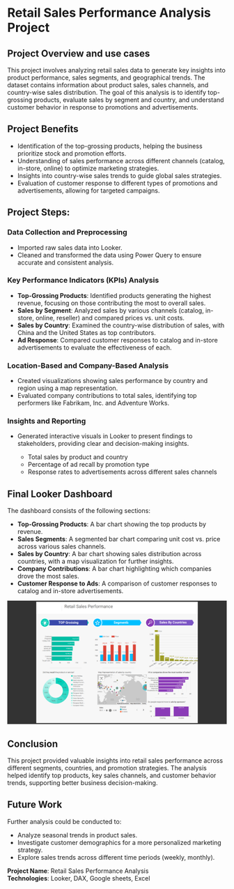 # Retail Sales Performance Analysis Project

## Project Overview and use cases
This project involves analyzing retail sales data to generate key insights into product performance, sales segments, and geographical trends. The dataset contains information about product sales, sales channels, and country-wise sales distribution. The goal of this analysis is to identify top-grossing products, evaluate sales by segment and country, and understand customer behavior in response to promotions and advertisements.

## Project Benefits
- Identification of the top-grossing products, helping the business prioritize stock and promotion efforts.
- Understanding of sales performance across different channels (catalog, in-store, online) to optimize marketing strategies.
- Insights into country-wise sales trends to guide global sales strategies.
- Evaluation of customer response to different types of promotions and advertisements, allowing for targeted campaigns.

## Project Steps:
### Data Collection and Preprocessing
- Imported raw sales data into Looker.
- Cleaned and transformed the data using Power Query to ensure accurate and consistent analysis.

### Key Performance Indicators (KPIs) Analysis
- **Top-Grossing Products**: Identified products generating the highest revenue, focusing on those contributing the most to overall sales.
- **Sales by Segment**: Analyzed sales by various channels (catalog, in-store, online, reseller) and compared prices vs. unit costs.
- **Sales by Country**: Examined the country-wise distribution of sales, with China and the United States as top contributors.
- **Ad Response**: Compared customer responses to catalog and in-store advertisements to evaluate the effectiveness of each.

### Location-Based and Company-Based Analysis
- Created visualizations showing sales performance by country and region using a map representation.
- Evaluated company contributions to total sales, identifying top performers like Fabrikam, Inc. and Adventure Works.

### Insights and Reporting
- Generated interactive visuals in Looker to present findings to stakeholders, providing clear and decision-making insights.

  - Total sales by product and country
  - Percentage of ad recall by promotion type
  - Response rates to advertisements across different sales channels

## Final Looker Dashboard
The dashboard consists of the following sections:
- **Top-Grossing Products**: A bar chart showing the top products by revenue.
- **Sales Segments**: A segmented bar chart comparing unit cost vs. price across various sales channels.
- **Sales by Country**: A bar chart showing sales distribution across countries, with a map visualization for further insights.
- **Company Contributions**: A bar chart highlighting which companies drove the most sales.
- **Customer Response to Ads**: A comparison of customer responses to catalog and in-store advertisements.

<img src= "https://github.com/VasanthM27/Sales-Performance-Dashboard/blob/main/Folder/Looker.png" />

## Conclusion
This project provided valuable insights into retail sales performance across different segments, countries, and promotion strategies. The analysis helped identify top products, key sales channels, and customer behavior trends, supporting better business decision-making.

## Future Work
Further analysis could be conducted to:
- Analyze seasonal trends in product sales.
- Investigate customer demographics for a more personalized marketing strategy.
- Explore sales trends across different time periods (weekly, monthly).

**Project Name**: Retail Sales Performance Analysis  
**Technologies**: Looker, DAX, Google sheets, Excel    
